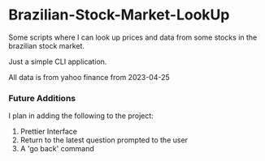 # Brazilian-Stock-Market-LookUp
Some scripts where I can look up prices and data from some stocks in the brazilian stock market.

Just a simple CLI application.

All data is from yahoo finance from 2023-04-25

### Future Additions
I plan in adding the following to the project:

1. Prettier Interface
2. Return to the latest question prompted to the user
3. A 'go back' command

